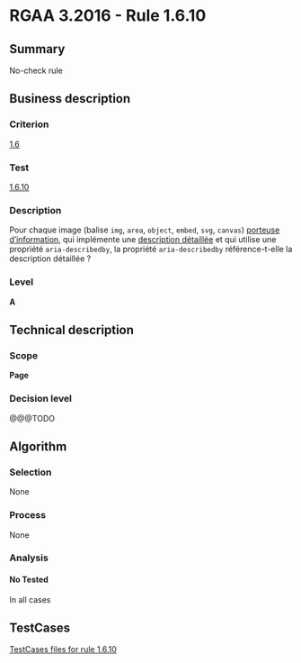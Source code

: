 # RGAA 3.2016 - Rule 1.6.10

## Summary
No-check rule


## Business description

### Criterion
[1.6](http://references.modernisation.gouv.fr/rgaa-accessibilite/2016/criteres.html#crit-1-6)

### Test
[1.6.10](http://references.modernisation.gouv.fr/rgaa-accessibilite/2016/criteres.html#test-1-6-10)

### Description
<div lang="fr">Pour chaque image (balise <code lang="en">img</code>, <code lang="en">area</code>, <code lang="en">object</code>, <code lang="en">embed</code>, <code lang="en">svg</code>, <code lang="en">canvas</code>) <a href="http://references.modernisation.gouv.fr/rgaa-accessibilite/2016/glossaire.html#image-porteuse-dinformation">porteuse d&#x2019;information</a>, qui impl&#xE9;mente une <a href="http://references.modernisation.gouv.fr/rgaa-accessibilite/2016/glossaire.html#description-dtaille-image">description d&#xE9;taill&#xE9;e</a> et qui utilise une propri&#xE9;t&#xE9; <code lang="en">aria-describedby</code>, la propri&#xE9;t&#xE9; <code lang="en">aria-describedby</code> r&#xE9;f&#xE9;rence-t-elle la description d&#xE9;taill&#xE9;e&nbsp;?</div>

### Level
**A**


## Technical description

### Scope
**Page**

### Decision level
@@@TODO


## Algorithm

### Selection
None

### Process
None

### Analysis

#### No Tested
In all cases


##  TestCases

[TestCases files for rule 1.6.10](https://github.com/Asqatasun/Asqatasun/tree/develop/rules/rules-rgaa3.2016/src/test/resources/testcases/rgaa32016/Rgaa32016Rule010610/)


